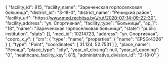 {
    "facility_id": 815,
    "facility_name": "Зареченская горпоселковая больница",
    "district_id": "3-18-0",
    "district_name": "Речицкий район",
    "facility_url": "https:\/\/www.med.rechitsa.by\/ru\/2020-07-14-09-22-30",
    "facility_address": "ул. Спортивная",
    "facility_type": "Больницы",
    "ap_1": "18",
    "name": "Зареченская горпоселковая больница",
    "state": "public institution",
    "stats": [],
    "med_id": 10214723,
    "address": "ул. Спортивная",
    "coord_x_y": {
        "crs": {
            "type": "name",
            "properties": {
                "name": "EPSG:4326"
            }
        },
        "type": "Point",
        "coordinates": [
            31.124,
            52.7531
        ]
    },
    "place_name": "Речица",
    "place_type": "city",
    "year_of_closing": null,
    "year_of_opening": "0",
    "healthcare_facility_key": 815,
    "administrative_division_id": "3-18-0"
}